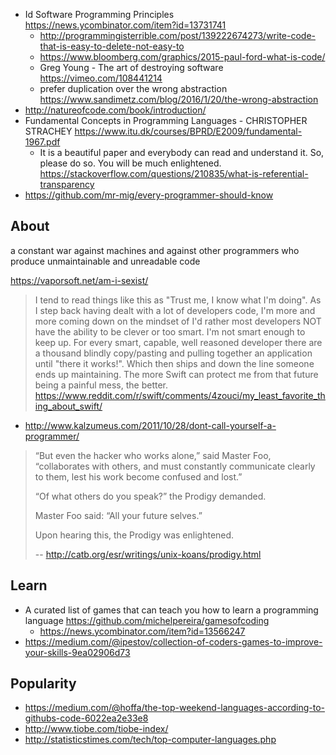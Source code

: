 - Id Software Programming Principles https://news.ycombinator.com/item?id=13731741
  - http://programmingisterrible.com/post/139222674273/write-code-that-is-easy-to-delete-not-easy-to
  - https://www.bloomberg.com/graphics/2015-paul-ford-what-is-code/
  - Greg Young - The art of destroying software https://vimeo.com/108441214
  - prefer duplication over the wrong abstraction https://www.sandimetz.com/blog/2016/1/20/the-wrong-abstraction
- http://natureofcode.com/book/introduction/
- Fundamental Concepts in Programming Languages - CHRISTOPHER STRACHEY  https://www.itu.dk/courses/BPRD/E2009/fundamental-1967.pdf
  -  It is a beautiful paper and everybody can read and understand it. So, please do so. You will be much enlightened. https://stackoverflow.com/questions/210835/what-is-referential-transparency
- https://github.com/mr-mig/every-programmer-should-know

## About

a constant war against machines and against other programmers who produce unmaintainable and unreadable code

https://vaporsoft.net/am-i-sexist/


> I tend to read things like this as "Trust me, I know what I'm doing". As I step back having dealt with a lot of developers code, I'm more and more coming down on the mindset of I'd rather most developers NOT have the ability to be clever or too smart. I'm not smart enough to keep up.
For every smart, capable, well reasoned developer there are a thousand blindly copy/pasting and pulling together an application until "there it works!". Which then ships and down the line someone ends up maintaining. The more Swift can protect me from that future being a painful mess, the better.
> https://www.reddit.com/r/swift/comments/4zouci/my_least_favorite_thing_about_swift/

- http://www.kalzumeus.com/2011/10/28/dont-call-yourself-a-programmer/

>“But even the hacker who works alone,” said Master Foo, “collaborates with others, and must constantly communicate clearly to them, lest his work become confused and lost.”
>
>“Of what others do you speak?” the Prodigy demanded.
>
>Master Foo said: “All your future selves.”
>
>Upon hearing this, the Prodigy was enlightened.
>
>-- http://catb.org/esr/writings/unix-koans/prodigy.html


## Learn

- A curated list of games that can teach you how to learn a programming language https://github.com/michelpereira/gamesofcoding
  - https://news.ycombinator.com/item?id=13566247
- https://medium.com/@ipestov/collection-of-coders-games-to-improve-your-skills-9ea02906d73

## Popularity

- https://medium.com/@hoffa/the-top-weekend-languages-according-to-githubs-code-6022ea2e33e8
- http://www.tiobe.com/tiobe-index/
- http://statisticstimes.com/tech/top-computer-languages.php
